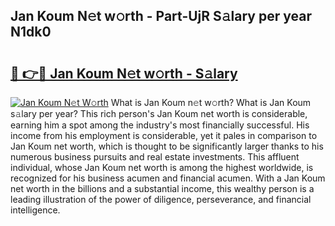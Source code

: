 ## Jan Koum N𝚎t w𝚘rth - Part-UjR S𝚊lary per year N1dk0

# <h2><a href="http://gc28oj.nevu.top/?p=Jan+Koum">🔗 👉🔴 Jan Koum N𝚎t w𝚘rth - S𝚊lary</a></h2>

[![Jan Koum N𝚎t W𝚘rth](https://i.imgur.com/Oavwk0R.jpeg)](http://gc28oj.nevu.top/?p=Jan+Koum)
What is Jan Koum n𝚎t w𝚘rth? What is Jan Koum s𝚊lary per year?
This rich person's Jan Koum net worth is considerable, earning him a spot among the industry's most financially successful. His income from his employment is considerable, yet it pales in comparison to Jan Koum net worth, which is thought to be significantly larger thanks to his numerous business pursuits and real estate investments. This affluent individual, whose Jan Koum net worth is among the highest worldwide, is recognized for his business acumen and financial acumen. With a Jan Koum net worth in the billions and a substantial income, this wealthy person is a leading illustration of the power of diligence, perseverance, and financial intelligence.
